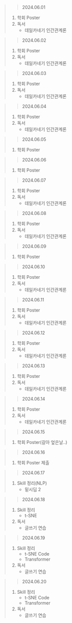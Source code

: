 > > 2024.06.01
> 1. 학회 Poster
> 2. 독서
>    - 데일카네기 인간관계론

> > 2024.06.02
> 1. 학회 Poster
> 2. 독서
>    - 데일카네기 인간관계론

> > 2024.06.03
> 1. 학회 Poster
> 2. 독서
>    - 데일카네기 인간관계론

> > 2024.06.04
> 1. 학회 Poster
> 2. 독서
>    - 데일카네기 인간관계론

> > 2024.06.05
> 1. 학회 Poster

> > 2024.06.06
> 1. 학회 Poster

> > 2024.06.07
> 1. 학회 Poster
> 2. 독서
>    - 데일카네기 인간관계론

> > 2024.06.08
> 1. 학회 Poster
> 2. 독서
>    - 데일카네기 인간관계론

> > 2024.06.09
> 1. 학회 Poster

> > 2024.06.10
> 1. 학회 Poster
> 2. 독서
>    - 데일카네기 인간관계론

> > 2024.06.11
> 1. 학회 Poster
> 2. 독서
>    - 데일카네기 인간관계론

> > 2024.06.12
> 1. 학회 Poster
> 2. 독서
>    - 데일카네기 인간관계론

> > 2024.06.13
> 1. 학회 Poster
> 2. 독서
>    - 데일카네기 인간관계론


> > 2024.06.14
> 1. 학회 Poster
> 2. 독서
>    - 데일카네기 인간관계론

> > 2024.06.15
> 1. 학회 Poster(갈아 엎은날..)

> > 2024.06.16
> 1. 학회 Poster 제출

> > 2024.06.17
> 1. Skill 정리(NLP)
>    - 밑시딥 2

> > 2024.06.18
> 1. Skill 정리
>    - t-SNE
> 2. 독서
>    - 글쓰기 연습

> > 2024.06.19
> 1. Skill 정리
>    - t-SNE Code
>    - Transformer
> 2. 독서
>    - 글쓰기 연습

> > 2024.06.20
> 1. Skill 정리
>    - t-SNE Code
>    - Transformer
> 2. 독서
>    - 글쓰기 연습
